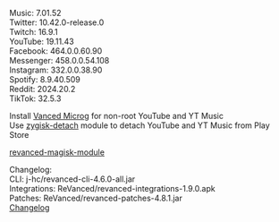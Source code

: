 Music: 7.01.52  
Twitter: 10.42.0-release.0  
Twitch: 16.9.1  
YouTube: 19.11.43  
Facebook: 464.0.0.60.90  
Messenger: 458.0.0.54.108  
Instagram: 332.0.0.38.90  
Spotify: 8.9.40.509  
Reddit: 2024.20.2  
TikTok: 32.5.3  

Install [Vanced Microg](https://github.com/TeamVanced/VancedMicroG/releases) for non-root YouTube and YT Music  
Use [zygisk-detach](https://github.com/j-hc/zygisk-detach) module to detach YouTube and YT Music from Play Store  

[revanced-magisk-module](https://github.com/j-hc/revanced-magisk-module)  

Changelog:  
CLI: j-hc/revanced-cli-4.6.0-all.jar  
Integrations: ReVanced/revanced-integrations-1.9.0.apk  
Patches: ReVanced/revanced-patches-4.8.1.jar  
[Changelog](https://github.com/ReVanced/revanced-patches/releases/tag/v4.8.1)  
